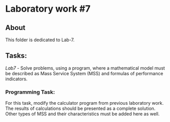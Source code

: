 # Laboratory work #7

## About

This folder is dedicated to Lab-7.

## Tasks:
_Lab7_ - Solve problems, using a program, where a mathematical model must be described as
Mass Service System (MSS) and formulas of performance indicators.

### Programming Task:
For this task, modify the calculator program from previous laboratory work. 
The results of calculations should be presented as a complete 
solution. Other types of MSS and their characteristics must be added here as well.
